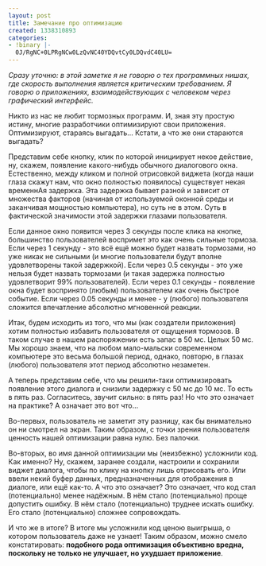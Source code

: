 ```yaml
---
layout: post
title: Замечание про оптимизацию
created: 1338310893
categories:
- !binary |-
  0J/RgNC+0LPRgNCw0LzQvNC40YDQvtCy0LDQvdC40LU=
---
```

*Сразу уточню: в этой заметке я не говорю о тех программных нишах, где скорость выполнения является критическим требованием. Я говорю о приложениях, взаимодействующих с человеком через графический интерфейс.*

Никто из нас не любит тормозных программ. И, зная эту простую истину, многие разработчики оптимизируют свои приложения. Оптимизируют, стараясь выгадать... Кстати, а что же они стараются выгадать?

Представим себе кнопку, клик по которой инициирует некое действие, ну, скажем, появление какого-нибудь обычного диалогового окна. Естественно, между кликом и полной отрисовкой виджета (когда наши глаза скажут нам, что окно полностью появилось) существует некая временнАя задержка. Эта задержка бывает разной и зависит от множества факторов (начиная от используемой оконной среды и заканчивая мощностью компьютера), но суть не в этом. Суть в фактической значимости этой задержки глазами пользователя.

Если данное окно появится через 3 секунды после клика на кнопке, большинство пользователей воспримет это как очень сильные тормоза. Если через 1 секунду - это всё ещё можно будет назвать тормозами, но уже никак не сильными (и многие пользователи будут вполне удовлетворены такой задержкой). Если через 0.5 секунды - это уже нельзя будет назвать тормозами (и такая задержка полностью удовлетворит 99% пользователей). Если через 0.1 секунды - появление окна будет воспринято (любым) пользователем как очень быстрое событие. Если через 0.05 секунды и менее - у (любого) пользователя сложится впечатление абсолютно мгновенной реакции.

Итак, будем исходить из того, что мы (как создатели приложения) хотим полностью избавить пользователя от ощущения тормозов. В таком случае в нашем распоряжении есть запас в 50 мс. Целых 50 мс. Мы хорошо знаем, что на любом мало-мальски современном компьютере это весьма большой период, однако, повторю, в глазах (любого) пользователя этот период абсолютно незаметен.

А теперь представим себе, что мы решили-таки оптимизировать появление этого диалога и снизили задержку с 50 мс до 10 мс. То есть в пять раз. Согласитесь, звучит сильно: в пять раз! Но что это означает на практике? А означает это вот что...

Во-первых, пользователь не заметит эту разницу, как бы внимательно он ни смотрел на экран. Таким образом, с точки зрения пользователя ценность нашей оптимизации равна нулю. Без палочки.

Во-вторых, во имя данной оптимизации мы (неизбежно) усложнили код. Как именно? Ну, скажем, заранее создали, настроили и сохранили виджет диалога, чтобы по клику на кнопку лишь отрисовать его. Или ввели некий буфер данных, предназначенных для отображения в диалоге, или ещё как-то. А что это означает? Это означает, что код стал (потенциально) менее надёжным. В нём стало (потенциально) проще допустить ошибку. В нём стало (потенциально) труднее искать ошибку. Его стало (потенциально) сложнее сопровождать.

И что же в итоге? В итоге мы усложнили код ценою выигрыша, о котором пользователь даже не узнает! Таким образом, можно смело констатировать: **подобного рода оптимизация объективно вредна, поскольку не только не улучшает, но ухудшает приложение**.
